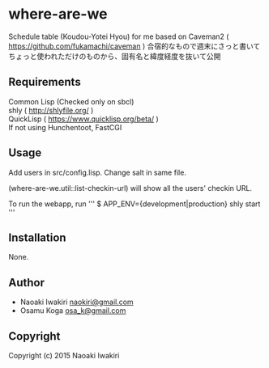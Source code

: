# where-are-we
Schedule table (Koudou-Yotei Hyou) for me based on Caveman2 ( https://github.com/fukamachi/caveman )
合宿的なもので週末にさっと書いてちょっと使われただけのものから、固有名と緯度経度を抜いて公開


## Requirements
Common Lisp (Checked only on sbcl)  
shly  ( http://shlyfile.org/ )  
QuickLisp  ( https://www.quicklisp.org/beta/ )  
If not using Hunchentoot, FastCGI

## Usage
Add users in src/config.lisp. 
Change salt in same file. 

(where-are-we.util::list-checkin-url) will show all the users' checkin URL.

To run the webapp, run
'''
$ APP_ENV={development|production} shly start
'''

## Installation
None.

## Author

* Naoaki Iwakiri <naokiri@gmail.com>
* Osamu Koga <osa_k@gmail.com>

## Copyright

Copyright (c) 2015 Naoaki Iwakiri


